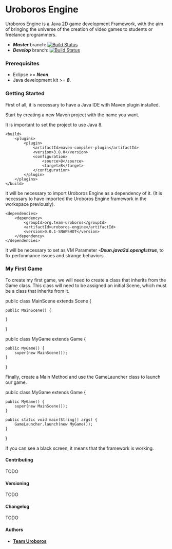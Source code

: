 # Uroboros Engine
Uroboros Engine is a Java 2D game development Framework, with the aim of bringing the universe of the creation of video games to students or freelance programmers.

* ***Master*** branch: [![Build Status](https://api.travis-ci.org/TeamUroboros/Uroboros-Engine.svg?branch=master)](https://travis-ci.org/TeamUroboros/Uroboros-Engine)
* ***Develop*** branch:  [![Build Status](https://api.travis-ci.org/TeamUroboros/Uroboros-Engine.svg?branch=develop)](https://travis-ci.org/TeamUroboros/Uroboros-Engine)

### Prerequisites

* Eclipse >= ***Neon***.
* Java development kit >= ***8***.

### Getting Started

First of all, it is necessary to have a Java IDE with Maven plugin installed.

Start by creating a new Maven project with the name you want.

It is important to set the project to use Java 8.

	<build>
		<plugins>
			<plugin>
				<artifactId>maven-compiler-plugin</artifactId>
				<version>3.8.0</version>
				<configuration>
					<source>8</source>
					<target>8</target>
				</configuration>
			</plugin>
		</plugins>
	</build>

It will be necessary to import Uroboros Engine as a dependency of it. (It is necessary to have imported the Uroboros Engine framework in the workspace previously).

	<dependencies>
		<dependency>
			<groupId>org.team-uroboros</groupId>
			<artifactId>uroboros-engine</artifactId>
			<version>0.0.1-SNAPSHOT</version>
		</dependency>
	</dependencies>	

It will be necessary to set as VM Parameter ***-Dsun.java2d.opengl=true***, to fix perfonmance issues and strange behaviors.

### My First Game

To create my first game, we will need to create a class that inherits from the Game class.
This class will need to be assigned an initial Scene, which must be a class that inherits from it.

public class MainScene extends Scene {

	public MainScene() {

	}

}

public class MyGame extends Game {

	public MyGame() {
		super(new MainScene());
	}

}

Finally, create a Main Method and use the GameLauncher class to launch our game.


public class MyGame extends Game {

	public MyGame() {
		super(new MainScene());
	}

	public static void main(String[] args) {
		GameLauncher.launch(new MyGame());
	}

}

If you can see a black screen, it means that the framework is working.


#### Contributing

TODO

#### Versioning

TODO

#### Changelog

TODO

  
#### Authors

* **[Team Uroboros](https://github.com/TeamUroboros/Uroboros-Engine)**
